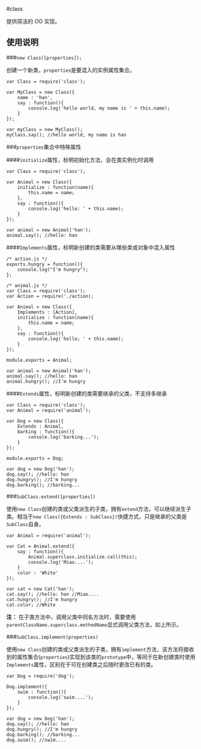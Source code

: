 #class

提供简洁的 OO 实现。

## 使用说明

###``new Class([properties]);``

创建一个新类，``properties``是要混入的实例属性集合。

```
var Class = require('class');

var MyClass = new Class({
    name : 'han',
    say : function(){
        console.log('hello world, my name is ' + this.name);
    }
});

var myClass = new MyClass();
myClass.say(); //hello world, my name is han
```

###``properties``集合中特殊属性

####``initialize``属性，标明初始化方法，会在类实例化时调用

```
var Class = require('class');

var Animal = new Class({
    initialize : function(name){
        this.name = name;
    },
    say : function(){
        console.log('hello: ' + this.name);
    }
});

var animal = new Animal('han');
animal.say(); //hello: han
```

####``Implements``属性，标明新创建的类需要从哪些类或对象中混入属性

```
/* action.js */
exports.hungry = function(){
    console.log("I'm hungry");
};
```

```
/* animal.js */
var Class = require('class');
var Action = require('./action);

var Animal = new Class({
    Implements : [Action],
    initialize : function(name){
        this.name = name;
    },
    say : function(){
        console.log('hello; ' + this.name);
    }
});

module.exports = Animal;

var animal = new Animal('han');
animal.say(); //hello: han
animal.hungry(); //I'm hungry
```

####``Extends``属性，标明新创建的类需要继承的父类，不支持多继承

```
var Class = require('class');
var Animal = require('animal');

var Dog = new Class({
    Extends : Animal,
    barking : function(){
        console.log('barking...');
    }
});

module.exports = Dog;

var dog = new Dog('han');
dog.say(); //hello: han
dog.hungry(); //I'm hungry
dog.barking(); //barking...
```

###``SubClass.extend([properties])``

使用``new Class``创建的类或父类派生的子类，拥有```extend```方法，可以继续派生子类。相当于``new Class({Extends : SubClass})``快捷方式，只是继承的父类是``SubClass``自身。

```
var Animal = require('animal');

var Cat = Animal.extend({
    say : function(){
        Animal.superclass.initialize.call(this);
        console.log('Miao....');
    }
    color : 'White'
});

var cat = new Cat('han');
cat.say(); //hello: han //Miao....
cat.hungry(); //I'm hungry
cat.color; //White
```

**注：** 在子类方法中，调用父类中同名方法时，需要使用```parentClassName.superclass.methodName```显式调用父类方法，如上所示。

###``SubClass.implement(properties)``

使用``new Class``创建的类或父类派生的子类，拥有``implement``方法，该方法将接收到的属性集合(``properties``)实现到该类的``prototype``中，等同于在新创建类时使用``Implements``属性，区别在于可在创建类之后随时更改已有的类。

```
var Dog = require('dog');

Dog.implement({
    swim : function(){
        console.log('swim....');
    }
});

var dog = new Dog('han');
dog.say(); //hello: han
dog.hungry(); //I'm hungry
dog.barking(); //barking...
dog.swim(); //swim....
```